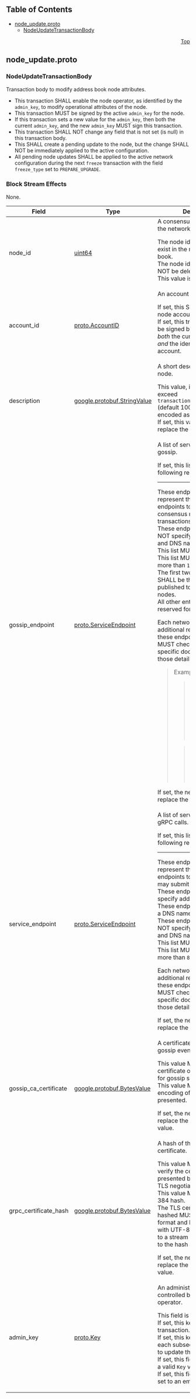 ## Table of Contents

- [node_update.proto](#node_update-proto)
    - [NodeUpdateTransactionBody](#com-hedera-hapi-node-addressbook-NodeUpdateTransactionBody)
  



<a name="node_update-proto"></a>
<p align="right"><a href="#top">Top</a></p>

## node_update.proto



<a name="com-hedera-hapi-node-addressbook-NodeUpdateTransactionBody"></a>

### NodeUpdateTransactionBody
Transaction body to modify address book node attributes.

- This transaction SHALL enable the node operator, as identified by the
  `admin_key`, to modify operational attributes of the node.
- This transaction MUST be signed by the active `admin_key` for the node.
- If this transaction sets a new value for the `admin_key`, then both the
  current `admin_key`, and the new `admin_key` MUST sign this transaction.
- This transaction SHALL NOT change any field that is not set (is null) in
  this transaction body.
- This SHALL create a pending update to the node, but the change SHALL NOT
  be immediately applied to the active configuration.
- All pending node updates SHALL be applied to the active network
  configuration during the next `freeze` transaction with the field
  `freeze_type` set to `PREPARE_UPGRADE`.

### Block Stream Effects
None.


| Field | Type | Description |
| ----- | ---- | ----------- |
| node_id | [uint64](#uint64) | A consensus node identifier in the network state. <p> The node identified MUST exist in the network address book.<br/> The node identified MUST NOT be deleted.<br/> This value is REQUIRED. |
| account_id | [proto.AccountID](#proto-AccountID) | An account identifier. <p> If set, this SHALL replace the node account identifier.<br/> If set, this transaction MUST be signed by the active `key` for _both_ the current node account _and_ the identified new node account. |
| description | [google.protobuf.StringValue](#google-protobuf-StringValue) | A short description of the node. <p> This value, if set, MUST NOT exceed `transaction.maxMemoUtf8Bytes` (default 100) bytes when encoded as UTF-8.<br/> If set, this value SHALL replace the previous value. |
| gossip_endpoint | [proto.ServiceEndpoint](#proto-ServiceEndpoint) | A list of service endpoints for gossip. <p> If set, this list MUST meet the following requirements. <hr/> These endpoints SHALL represent the published endpoints to which other consensus nodes may _gossip_ transactions.<br/> These endpoints SHOULD NOT specify both address and DNS name.<br/> This list MUST NOT be empty.<br/> This list MUST NOT contain more than `10` entries.<br/> The first two entries in this list SHALL be the endpoints published to all consensus nodes.<br/> All other entries SHALL be reserved for future use. <p> Each network may have additional requirements for these endpoints. A client MUST check network-specific documentation for those details.<br/> <blockquote>Example<blockquote> Hedera Mainnet _requires_ that address be specified, and does not permit DNS name (FQDN) to be specified. </blockquote> <blockquote> Solo, however, _requires_ DNS name (FQDN) but also permits address. </blockquote></blockquote> <p> If set, the new list SHALL replace the existing list. |
| service_endpoint | [proto.ServiceEndpoint](#proto-ServiceEndpoint) | A list of service endpoints for gRPC calls. <p> If set, this list MUST meet the following requirements. <hr/> These endpoints SHALL represent the published endpoints to which clients may submit transactions.<br/> These endpoints SHOULD specify address and port.<br/> These endpoints MAY specify a DNS name.<br/> These endpoints SHOULD NOT specify both address and DNS name.<br/> This list MUST NOT be empty.<br/> This list MUST NOT contain more than `8` entries. <p> Each network may have additional requirements for these endpoints. A client MUST check network-specific documentation for those details. <p> If set, the new list SHALL replace the existing list. |
| gossip_ca_certificate | [google.protobuf.BytesValue](#google-protobuf-BytesValue) | A certificate used to sign gossip events. <p> This value MUST be a certificate of a type permitted for gossip signatures.<br/> This value MUST be the DER encoding of the certificate presented. <p> If set, the new value SHALL replace the existing bytes value. |
| grpc_certificate_hash | [google.protobuf.BytesValue](#google-protobuf-BytesValue) | A hash of the node gRPC TLS certificate. <p> This value MAY be used to verify the certificate presented by the node during TLS negotiation for gRPC.<br/> This value MUST be a SHA-384 hash.<br/> The TLS certificate to be hashed MUST first be in PEM format and MUST be encoded with UTF-8 NFKD encoding to a stream of bytes provided to the hash algorithm.<br/> <p> If set, the new value SHALL replace the existing hash value. |
| admin_key | [proto.Key](#proto-Key) | An administrative key controlled by the node operator. <p> This field is OPTIONAL.<br/> If set, this key MUST sign this transaction.<br/> If set, this key MUST sign each subsequent transaction to update this node.<br/> If set, this field MUST contain a valid `Key` value.<br/> If set, this field MUST NOT be set to an empty `KeyList`. |





 <!-- end messages -->

 <!-- end enums -->

 <!-- end HasExtensions -->

 <!-- end services -->




